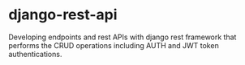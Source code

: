 # django-rest-api
Developing endpoints and rest APIs with django rest framework that performs the CRUD operations including AUTH and JWT token authentications.
